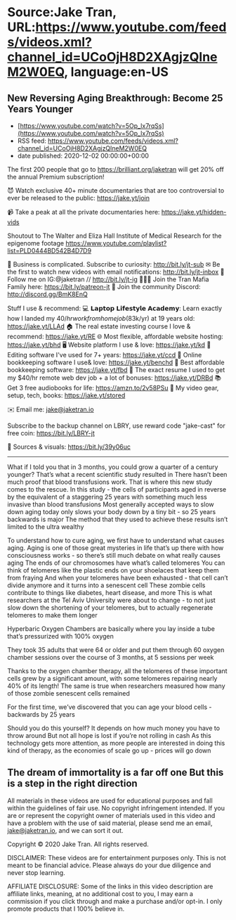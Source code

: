 # Source:Jake Tran, URL:https://www.youtube.com/feeds/videos.xml?channel_id=UCoOjH8D2XAgjzQlneM2W0EQ, language:en-US

## New Reversing Aging Breakthrough: Become 25 Years Younger
 - [https://www.youtube.com/watch?v=5Op_lx7rqSs](https://www.youtube.com/watch?v=5Op_lx7rqSs)
 - RSS feed: https://www.youtube.com/feeds/videos.xml?channel_id=UCoOjH8D2XAgjzQlneM2W0EQ
 - date published: 2020-12-02 00:00:00+00:00

The first 200 people that go to https://brilliant.org/jaketran will get 20% off the annual Premium subscription!

😈 Watch exclusive 40+ minute documentaries that are too controversial to ever be released to the public: https://jake.yt/join 

📹 Take a peak at all the private documentaries here: https://jake.yt/hidden-vids

Shoutout to The Walter and Eliza Hall Institute of Medical Research for the epigenome footage https://www.youtube.com/playlist?list=PLD0444BD542B4D7D9 

🎥 Business is complicated. Subscribe to curiosity: http://bit.ly/jt-sub
✉ Be the first to watch new videos with email notifications: http://bit.ly/jt-inbox
📸 Follow me on IG:@jaketran // http://bit.ly/jt-ig
👨👦👦 Join the Tran Mafia Family here: https://bit.ly/patreon-jt
💬 Join the community Discord: http://discord.gg/BmK8EnQ

Stuff I use & recommend:
💻 𝗟𝗮𝗽𝘁𝗼𝗽 𝗟𝗶𝗳𝗲𝘀𝘁𝘆𝗹𝗲 𝗔𝗰𝗮𝗱𝗲𝗺𝘆: Learn exactly how I landed my $40/hr work from home job ($83k/yr) at 19 years old: https://jake.yt/LLAd
🏠 The real estate investing course I love & recommend: https://jake.yt/RE
🌐 Most flexible, affordable website hosting: https://jake.yt/bhd
🖥️ Website platform I use & love: https://jake.yt/kd
💽 Editing software I've used for 7+ years: https://jake.yt/ccd
📒 Online bookkeeping software I use& love: https://jake.yt/benchd 
🧾 Best affordable bookkeeping software: https://jake.yt/fbd
📜 The exact resume I used to get my $40/hr remote web dev job + a lot of bonuses: https://jake.yt/DRBd
📚 Get 3 free audiobooks for life: https://amzn.to/2v58PSu
🎥 My video gear, setup, tech, books: https://jake.yt/stored

✉️ Email me: jake@jaketran.io

Subscribe to the backup channel on LBRY, use reward code "jake-cast" for free coin: https://bit.ly/LBRY-jt

📰 Sources & visuals: https://bit.ly/39y06uc 

-----------------------
What if I told you that in 3 months, you could grow a quarter of a century younger?
That’s what a recent scientific study resulted in
There hasn’t been much proof that blood transfusions work. That is where this new study comes to the rescue.
In this study - the cells of participants aged in reverse by the equivalent of a staggering 25 years with something much less invasive than blood transfusions
Most generally accepted ways to slow down aging today only slows your body down by a tiny bit - so 25 years backwards is major
The method that they used to achieve these results isn’t limited to the ultra wealthy

To understand how to cure aging, we first have to understand what causes aging.
Aging is one of those great mysteries in life that’s up there with how consciousness works - so there’s still much debate on what really causes aging
The ends of our chromosomes have what’s called telomeres
You can think of telomeres like the plastic ends on your shoelaces that keep them from fraying
And when your telomeres have been exhausted - that cell can’t divide anymore and it turns into a senescent cell
These zombie cells contribute to things like diabetes, heart disease, and more
This is what researchers at the Tel Aviv University were about to change - to not just slow down the shortening of your telomeres, but to actually regenerate telomeres to make them longer

Hyperbaric Oxygen Chambers are basically where you lay inside a tube that’s pressurized with 100% oxygen

They took 35 adults that were 64 or older and put them through 60 oxygen chamber sessions over the course of 3 months, at 5 sessions per week

Thanks to the oxygen chamber therapy, all the telomeres of these important cells grew by a significant amount, with some telomeres repairing nearly 40% of its length!
The same is true when researchers measured how many of those zombie senescent cells remained

For the first time, we’ve discovered that you can age your blood cells - backwards by 25 years

Should you do this yourself? It depends on how much money you have to throw around
But not all hope is lost if you’re not rolling in cash
As this technology gets more attention, as more people are interested in doing this kind of therapy, as the economies of scale go up - prices will go down

The dream of immortality is a far off one
But this is a step in the right direction
-----------------------

All materials in these videos are used for educational purposes and fall within the guidelines of fair use. No copyright infringement intended. If you are or represent the copyright owner of materials used in this video and have a problem with the use of said material, please send me an email, jake@jaketran.io, and we can sort it out.

Copyright © 2020 Jake Tran. All rights reserved.

DISCLAIMER: These videos are for entertainment purposes only. This is not meant to be financial advice. Please always do your due diligence and never stop learning.

AFFILIATE DISCLOSURE: Some of the links in this video description are affiliate links, meaning, at no additional cost to you, I may earn a commission if you click through and make a purchase and/or opt-in. I only promote products that I 100% believe in.

